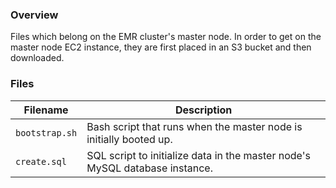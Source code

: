 ### Overview

Files which belong on the EMR cluster's master node.  In order to get on the master node EC2 instance, they are first 
placed in an S3 bucket and then downloaded.

### Files

| Filename                   | Description                                                                             |
|----------------------------|-----------------------------------------------------------------------------------------|
| `bootstrap.sh`             | Bash script that runs when the master node is initially booted up.                      |
| `create.sql`               | SQL script to initialize data in the master node's MySQL database instance.             |